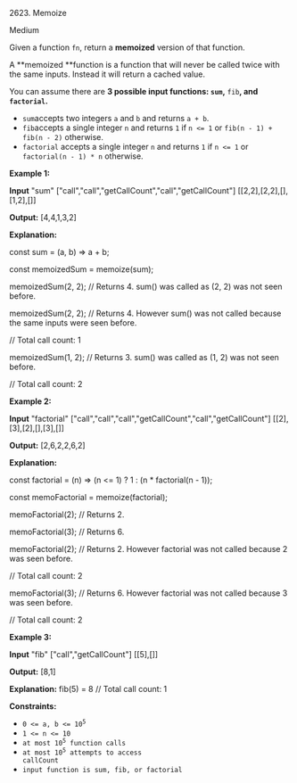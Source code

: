 2623\. Memoize

Medium

Given a function `fn`, return a **memoized** version of that function.

A **memoized **function is a function that will never be called twice with the same inputs. Instead it will return a cached value.

You can assume there are **3 **possible input functions: `sum`**,** `fib`**, **and `factorial`**.**

*   `sum`accepts two integers `a` and `b` and returns `a + b`.
*   `fib`accepts a single integer `n` and returns `1` if `n <= 1` or `fib(n - 1) + fib(n - 2)` otherwise.
*   `factorial` accepts a single integer `n` and returns `1` if `n <= 1` or `factorial(n - 1) * n` otherwise.

**Example 1:**

**Input** "sum" ["call","call","getCallCount","call","getCallCount"] [[2,2],[2,2],[],[1,2],[]]

**Output:** [4,4,1,3,2]

**Explanation:** 

const sum = (a, b) => a + b; 

const memoizedSum = memoize(sum); 

memoizedSum(2, 2); // Returns 4. sum() was called as (2, 2) was not seen before. 

memoizedSum(2, 2); // Returns 4. However sum() was not called because the same inputs were seen before. 

// Total call count: 1 

memoizedSum(1, 2); // Returns 3. sum() was called as (1, 2) was not seen before. 

// Total call count: 2

**Example 2:**

**Input** "factorial" ["call","call","call","getCallCount","call","getCallCount"] [[2],[3],[2],[],[3],[]]

**Output:** [2,6,2,2,6,2]

**Explanation:** 

const factorial = (n) => (n <= 1) ? 1 : (n \* factorial(n - 1)); 

const memoFactorial = memoize(factorial); 

memoFactorial(2); // Returns 2. 

memoFactorial(3); // Returns 6. 

memoFactorial(2); // Returns 2. However factorial was not called because 2 was seen before.

// Total call count: 2 

memoFactorial(3); // Returns 6. However factorial was not called because 3 was seen before. 

// Total call count: 2

**Example 3:**

**Input** "fib" ["call","getCallCount"] [[5],[]]

**Output:** [8,1]

**Explanation:** fib(5) = 8 // Total call count: 1

**Constraints:**

*   <code>0 <= a, b <= 10<sup>5</sup></code>
*   `1 <= n <= 10`
*   <code>at most 10<sup>5</sup> function calls</code>
*   <code>at most 10<sup>5</sup> attempts to access callCount</code>
*   `input function is sum, fib, or factorial`
